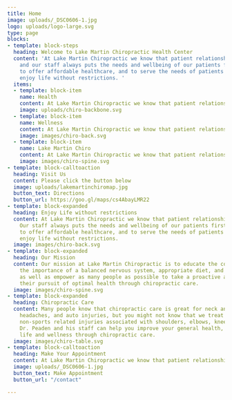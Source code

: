 ```yaml
---
title: Home
image: uploads/_DSC0606-1.jpg
logo: uploads/logo-large.svg
type: page
blocks:
- template: block-steps
  heading: Welcome to Lake Martin Chiropractic Health Center
  content: 'At Lake Martin Chiropractic we know that patient relationships are important,
    and our staff always puts the needs and wellbeing of our patients first. We strive
    to offer affordable healthcare, and to serve the needs of patients so they can
    enjoy life without restrictions. '
  items:
  - template: block-item
    name: Health
    content: At Lake Martin Chiropractic we know that patient relationships are important.
    image: uploads/chiro-backbone.svg
  - template: block-item
    name: Wellness
    content: At Lake Martin Chiropractic we know that patient relationships are important.
    image: images/chiro-back.svg
  - template: block-item
    name: Lake Martin Chiro
    content: At Lake Martin Chiropractic we know that patient relationships are important.
    image: images/chiro-spine.svg
- template: block-calltoaction
  heading: Visit Us
  content: Please click the button below
  image: uploads/lakemartinchiromap.jpg
  button_text: Directions
  button_url: https://goo.gl/maps/cs4AbayLMR22
- template: block-expanded
  heading: Enjoy Life without restrictions
  content: At Lake Martin Chiropractic we know that patient relationships are important.
    Our staff always puts the needs and wellbeing of our patients first. We strive
    to offer affordable healthcare, and to serve the needs of patients so they can
    enjoy life without restrictions.
  image: images/chiro-back.svg
- template: block-expanded
  heading: Our Mission
  content: Our mission at Lake Martin Chiropractic is to educate the community on
    the importance of a balanced nervous system, appropriate diet, and active lifestyle,
    as well as empower as many people as possible to take a proactive approach in
    their pursuit of optimal health through chiropractic care.
  image: images/chiro-spine.svg
- template: block-expanded
  heading: Chiropractic Care
  content: Many people know that chiropractic care is great for neck and back pain,
    headaches, and auto injuries, but you might not know that we treat sports and
    non-sports related injuries associated with shoulders, elbows, knees, feet, etc.…
    Dr. Peaden and his staff can help you improve your general health, quality of
    life and wellness through chiropractic care.
  image: images/chiro-table.svg
- template: block-calltoaction
  heading: Make Your Appointment
  content: At Lake Martin Chiropractic we know that patient relationships are important.
  image: uploads/_DSC0606-1.jpg
  button_text: Make Appointment
  button_url: "/contact"

---
```

